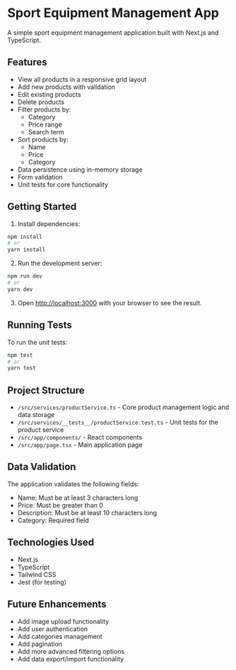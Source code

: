 # Sport Equipment Management App

A simple sport equipment management application built with Next.js and TypeScript.

## Features

- View all products in a responsive grid layout
- Add new products with validation
- Edit existing products
- Delete products
- Filter products by:
  - Category
  - Price range
  - Search term
- Sort products by:
  - Name
  - Price
  - Category
- Data persistence using in-memory storage
- Form validation
- Unit tests for core functionality

## Getting Started

1. Install dependencies:

```bash
npm install
# or
yarn install
```

2. Run the development server:

```bash
npm run dev
# or
yarn dev
```

3. Open [http://localhost:3000](http://localhost:3000) with your browser to see the result.

## Running Tests

To run the unit tests:

```bash
npm test
# or
yarn test
```

## Project Structure

- `/src/services/productService.ts` - Core product management logic and data storage
- `/src/services/__tests__/productService.test.ts` - Unit tests for the product service
- `/src/app/components/` - React components
- `/src/app/page.tsx` - Main application page

## Data Validation

The application validates the following fields:

- Name: Must be at least 3 characters long
- Price: Must be greater than 0
- Description: Must be at least 10 characters long
- Category: Required field

## Technologies Used

- Next.js
- TypeScript
- Tailwind CSS
- Jest (for testing)

## Future Enhancements

- Add image upload functionality
- Add user authentication
- Add categories management
- Add pagination
- Add more advanced filtering options
- Add data export/import functionality
